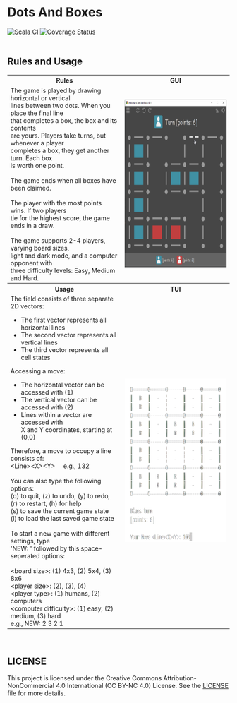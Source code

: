 # Dots And Boxes


[![Scala CI](https://github.com/AlexTemirbulatow/de.htwg.sa.DotsAndBoxes/actions/workflows/scala.yml/badge.svg?branch=main)](https://github.com/AlexTemirbulatow/de.htwg.sa.DotsAndBoxes/actions/workflows/scala.yml)
[![Coverage Status](https://coveralls.io/repos/github/AlexTemirbulatow/de.htwg.sa.DotsAndBoxes/badge.svg?branch=main&kill_cache=1)](https://coveralls.io/github/AlexTemirbulatow/de.htwg.sa.DotsAndBoxes?branch=main)
<br><br>

## Rules and Usage

<table>
  <tr>
    <th>Rules</th>
    <th>GUI</th>
  </tr>
  <tr>
    <td>
      The game is played by drawing horizontal or vertical <br>
      lines between two dots. When you place the final line <br>
      that completes a box, the box and its contents <br>
      are yours. Players take turns, but whenever a player <br>
      completes a box, they get another turn. Each box <br>
      is worth one point.
      <br><br>
      The game ends when all boxes have been claimed.
      <br><br>
      The player with the most points wins. If two players <br>
      tie for the highest score, the game ends in a draw.
      <br><br>
      The game supports 2-4 players, varying board sizes, <br>
      light and dark mode, and a computer opponent with <br>
      three difficulty levels: Easy, Medium and Hard.
    </td>
    <td>
      <p align="center">
        <img src="https://github.com/AlexTemirbulatow/de.htwg.sa.DotsAndBoxes/blob/main/.github/resources/5_GUI_Dark.png" width="390" height="380" />
    </td>
  </tr>
  <tr>
    <th>Usage</th>
    <th>TUI</th>
  </tr>
  <tr>
    <td>
        The field consists of three separate 2D vectors: <br>
        <ul>
          <li>The first vector represents all horizontal lines</li>
          <li>The second vector represents all vertical lines</li>
          <li>The third vector represents all cell states</li>
        </ul>
        Accessing a move:
        <ul>
          <li>The horizontal vector can be accessed with (1)</li>
          <li>The vertical vector can be accessed with (2)</li>
          <li>Lines within a vector are accessed with<br>
          X and Y coordinates, starting at (0,0)</li>
        </ul>
        Therefore, a move to occupy a line consists of: <br>
        &lt;Line&gt;&lt;X&gt;&lt;Y&gt; &nbsp;&nbsp;&nbsp; e.g., 132
        <br><br>
        You can also type the following options: <br>
        (q) to quit, (z) to undo, (y) to redo, <br>
        (r) to restart, (h) for help <br>
        (s) to save the current game state <br>
        (l) to load the last saved game state
        <br><br>
        To start a new game with different settings, type <br>
        'NEW: ' followed by this space-seperated options: <br><br>
        &lt;board size&gt;: (1) 4x3, (2) 5x4, (3) 8x6 <br>
        &lt;player size&gt;: (2), (3), (4) <br>
        &lt;player type&gt;: (1) humans, (2) computers <br>
        &lt;computer difficulty&gt;: (1) easy, (2) medium, (3) hard <br>
        e.g., NEW: 2 3 2 1
    </td>
    <td>
      <p align="center">
        <img src="https://github.com/AlexTemirbulatow/de.htwg.sa.DotsAndBoxes/blob/main/.github/resources/5_TUI.png" width="390" height="370" />
    </td>
  </tr>
</table>
<br>

## LICENSE
This project is licensed under the Creative Commons Attribution-NonCommercial 4.0 International (CC BY-NC 4.0) License. See the [LICENSE](./LICENSE) file for more details.
